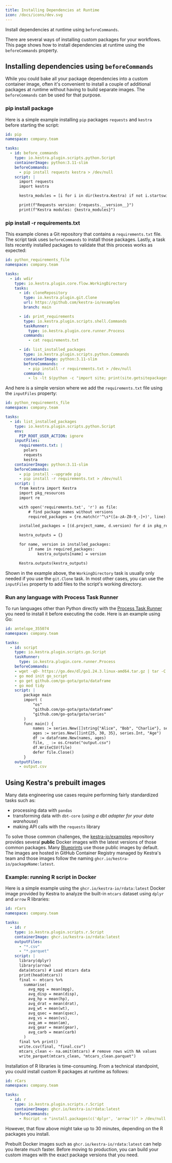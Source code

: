 ```yaml
---
title: Installing Dependencies at Runtime
icon: /docs/icons/dev.svg
---
```


Install dependencies at runtime using `beforeCommands`.

There are several ways of installing custom packages for your workflows. This page shows how to install dependencies at runtime using the `beforeCommands` property.

## Installing dependencies using `beforeCommands`

While you could bake all your package dependencies into a custom container image, often it's convenient to install a couple of additional packages at runtime without having to build separate images. The `beforeCommands` can be used for that purpose.

### pip install package

Here is a simple example installing `pip` packages `requests` and `kestra` before starting the script:

```yaml
id: pip
namespace: company.team

tasks:
  - id: before_commands
    type: io.kestra.plugin.scripts.python.Script
    containerImage: python:3.11-slim
    beforeCommands:
      - pip install requests kestra > /dev/null
    script: |
      import requests
      import kestra

      kestra_modules = [i for i in dir(kestra.Kestra) if not i.startswith("_")]

      print(f"Requests version: {requests.__version__}")
      print(f"Kestra modules: {kestra_modules}")
```


### pip install -r requirements.txt

This example clones a Git repository that contains a `requirements.txt` file. The script task uses `beforeCommands` to install those packages. Lastly, a task lists recently installed packages to validate that this process works as expected:

```yaml
id: python_requirements_file
namespace: company.team

tasks:
  - id: wdir
    type: io.kestra.plugin.core.flow.WorkingDirectory
    tasks:
      - id: cloneRepository
        type: io.kestra.plugin.git.Clone
        url: https://github.com/kestra-io/examples
        branch: main

      - id: print_requirements
        type: io.kestra.plugin.scripts.shell.Commands
        taskRunner:
          type: io.kestra.plugin.core.runner.Process
        commands:
          - cat requirements.txt

      - id: list_installed_packages
        type: io.kestra.plugin.scripts.python.Commands
        containerImage: python:3.11-slim
        beforeCommands:
          - pip install -r requirements.txt > /dev/null
        commands:
          - ls -lt $(python -c "import site; print(site.getsitepackages()[0])") | head -n 20
```

And here is a simple version where we add the `requirements.txt` file using the `inputFiles` property:

```yaml
id: python_requirements_file
namespace: company.team

tasks:
  - id: list_installed_packages
    type: io.kestra.plugin.scripts.python.Script
    env:
      PIP_ROOT_USER_ACTION: ignore
    inputFiles:
      requirements.txt: |
        polars
        requests
        kestra
    containerImage: python:3.11-slim
    beforeCommands:
      - pip install --upgrade pip
      - pip install -r requirements.txt > /dev/null
    script: |
      from kestra import Kestra
      import pkg_resources
      import re

      with open('requirements.txt', 'r') as file:
          # find package names without versions
          required_packages = {re.match(r'^\s*([a-zA-Z0-9_-]+)', line).group(1) for line in file if line.strip()}

      installed_packages = [(d.project_name, d.version) for d in pkg_resources.working_set]

      kestra_outputs = {}

      for name, version in installed_packages:
          if name in required_packages:
              kestra_outputs[name] = version

      Kestra.outputs(kestra_outputs)
```

Shown in the example above, the `WorkingDirectory` task is usually only needed if you use the `git.Clone` task. In most other cases, you can use the `inputFiles` property to add files to the script's working directory.

### Run any language with Process Task Runner

To run languages other than Python directly with the [Process Task Runner](../task-runners/04.types/01.process-task-runner.md) you need to install it before executing the code. Here is an example using Go:

```yaml
id: antelope_355074
namespace: company.team

tasks:
  - id: script
    type: io.kestra.plugin.scripts.go.Script
    taskRunner:
      type: io.kestra.plugin.core.runner.Process
    beforeCommands:
    - wget -qO- https://go.dev/dl/go1.24.3.linux-amd64.tar.gz | tar -C /usr/local -xzf - && echo 'export PATH=$PATH:/usr/local/go/bin' > /etc/profile.d/golang.sh && export PATH=$PATH:/usr/local/go/bin
    - go mod init go_script
    - go get github.com/go-gota/gota/dataframe
    - go mod tidy
    script: |
        package main
        import (
            "os"
            "github.com/go-gota/gota/dataframe"
            "github.com/go-gota/gota/series"
        )
        func main() {
            names := series.New([]string{"Alice", "Bob", "Charlie"}, series.String, "Name")
            ages := series.New([]int{25, 30, 35}, series.Int, "Age")
            df := dataframe.New(names, ages)
            file, _ := os.Create("output.csv")
            df.WriteCSV(file)
            defer file.Close()
        }
    outputFiles:
      - output.csv
```

## Using Kestra's prebuilt images

Many data engineering use cases require performing fairly standardized tasks such as:

- processing data with `pandas`
- transforming data with `dbt-core` (*using a dbt adapter for your data warehouse*)
- making API calls with the `requests` library

To solve those common challenges, the [kestra-io/examples](https://github.com/orgs/kestra-io/packages?repo_name=examples) repository provides several **public** Docker images with the latest versions of those common packages. Many  [Blueprints](/blueprints) use those public images by default. The images are hosted in GitHub Container Registry managed by Kestra's team and those images follow the naming `ghcr.io/kestra-io/packageName:latest`.

### Example: running R script in Docker

Here is a simple example using the `ghcr.io/kestra-io/rdata:latest` Docker image provided by Kestra to analyze the built-in `mtcars` dataset using `dplyr` and `arrow` R libraries:

```yaml
id: rCars
namespace: company.team

tasks:
  - id: r
    type: io.kestra.plugin.scripts.r.Script
    containerImage: ghcr.io/kestra-io/rdata:latest
    outputFiles:
      - "*.csv"
      - "*.parquet"
    script: |
      library(dplyr)
      library(arrow)
      data(mtcars) # Load mtcars data
      print(head(mtcars))
      final <- mtcars %>%
        summarise(
          avg_mpg = mean(mpg),
          avg_disp = mean(disp),
          avg_hp = mean(hp),
          avg_drat = mean(drat),
          avg_wt = mean(wt),
          avg_qsec = mean(qsec),
          avg_vs = mean(vs),
          avg_am = mean(am),
          avg_gear = mean(gear),
          avg_carb = mean(carb)
        )
      final %>% print()
      write.csv(final, "final.csv")
      mtcars_clean <- na.omit(mtcars) # remove rows with NA values
      write_parquet(mtcars_clean, "mtcars_clean.parquet")
```

Installation of R libraries is time-consuming. From a technical standpoint, you could install custom R packages at runtime as follows:

```yaml
id: rCars
namespace: company.team

tasks:
  - id: r
    type: io.kestra.plugin.scripts.r.Script
    containerImage: ghcr.io/kestra-io/rdata:latest
    beforeCommands:
      - Rscript -e "install.packages(c('dplyr', 'arrow'))" > /dev/null 2>&1
```

However, that flow above might take up to 30 minutes, depending on the R packages you install.

Prebuilt Docker images such as `ghcr.io/kestra-io/rdata:latest` can help you iterate much faster. Before moving to production, you can build your custom images with the exact package versions that you need.

